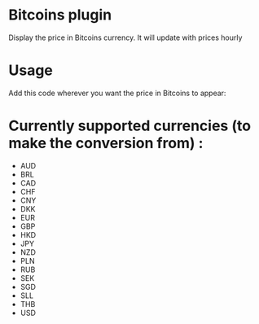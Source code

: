Bitcoins plugin
===============

Display the price in Bitcoins currency. It will update with prices hourly




Usage
=====

Add this code wherever you want the price in Bitcoins to appear:

 <?php bitcoins_price(); ?>





Currently supported currencies (to make the conversion from) : 
============
- AUD
- BRL
- CAD
- CHF
- CNY
- DKK
- EUR
- GBP
- HKD
- JPY
- NZD
- PLN
- RUB
- SEK
- SGD
- SLL
- THB
- USD
